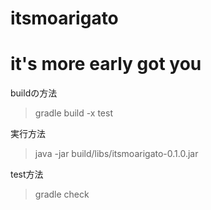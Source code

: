 # itsmoarigato 
# it's more early got you

buildの方法
> gradle build -x test

実行方法
> java -jar build/libs/itsmoarigato-0.1.0.jar

test方法
> gradle check